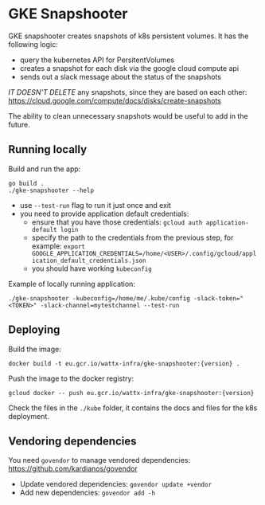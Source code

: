 # GKE Snapshooter

GKE snapshooter creates snapshots of k8s persistent volumes. It has the following logic:

- query the kubernetes API for PersitentVolumes
- creates a snapshot for each disk via the google cloud compute api
- sends out a slack message about the status of the snapshots

*IT DOESN'T DELETE* any snapshots, since they are based on each other: https://cloud.google.com/compute/docs/disks/create-snapshots

The ability to clean unnecessary snapshots would be useful to add in the future.


## Running locally

Build and run the app:
```
go build .
./gke-snapshooter --help
```

- use `--test-run` flag to run it just once and exit
- you need to provide application default credentials:
    - ensure that you have those credentials: `gcloud auth application-default login`
    - specify the path to the credentials from the previous step, for example: `export GOOGLE_APPLICATION_CREDENTIALS=/home/<USER>/.config/gcloud/application_default_credentials.json`
    - you should have working `kubeconfig`
    
Example of locally running application:
```
./gke-snapshooter -kubeconfig=/home/me/.kube/config -slack-token="<TOKEN>" -slack-channel=mytestchannel --test-run
```


## Deploying

Build the image:
```
docker build -t eu.gcr.io/wattx-infra/gke-snapshooter:{version} .
```

Push the image to the docker registry:
```
gcloud docker -- push eu.gcr.io/wattx-infra/gke-snapshooter:{version}
```

Check the files in the `./kube` folder, it contains the docs and files for the k8s deployment.


## Vendoring dependencies

You need `govendor` to manage vendored dependencies: https://github.com/kardianos/govendor

- Update vendored dependencies: `govendor update +vendor`
- Add new dependencies: `govendor add -h`
